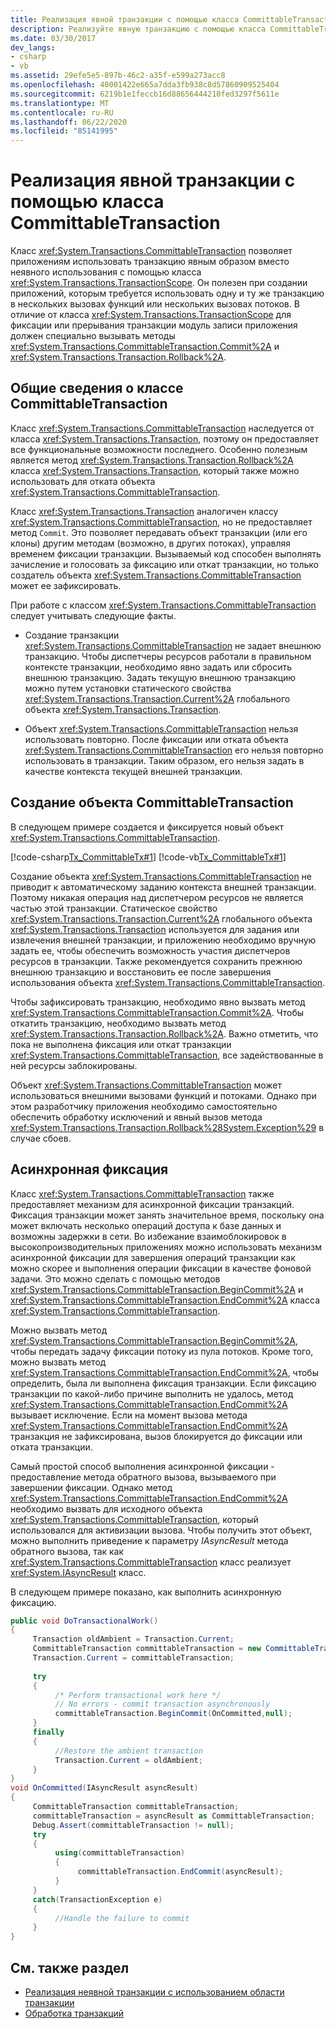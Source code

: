 ```yaml
---
title: Реализация явной транзакции с помощью класса CommittableTransaction
description: Реализуйте явную транзакцию с помощью класса CommittableTransaction в .NET. Этот класс предоставил явный способ использования транзакции в приложениях.
ms.date: 03/30/2017
dev_langs:
- csharp
- vb
ms.assetid: 29efe5e5-897b-46c2-a35f-e599a273acc8
ms.openlocfilehash: 40001422e665a7dda3fb938c8d57860909525404
ms.sourcegitcommit: 6219b1e1feccb16d88656444210fed3297f5611e
ms.translationtype: MT
ms.contentlocale: ru-RU
ms.lasthandoff: 06/22/2020
ms.locfileid: "85141995"
---
```

# <a name="implementing-an-explicit-transaction-using-committabletransaction"></a>Реализация явной транзакции с помощью класса CommittableTransaction
Класс <xref:System.Transactions.CommittableTransaction> позволяет приложениям использовать транзакцию явным образом вместо неявного использования с помощью класса <xref:System.Transactions.TransactionScope>. Он полезен при создании приложений, которым требуется использовать одну и ту же транзакцию в нескольких вызовах функций или нескольких вызовах потоков. В отличие от класса <xref:System.Transactions.TransactionScope> для фиксации или прерывания транзакции модуль записи приложения должен специально вызывать методы <xref:System.Transactions.CommittableTransaction.Commit%2A> и <xref:System.Transactions.Transaction.Rollback%2A>.  
  
## <a name="overview-of-the-committabletransaction-class"></a>Общие сведения о классе CommittableTransaction  
 Класс <xref:System.Transactions.CommittableTransaction> наследуется от класса <xref:System.Transactions.Transaction>, поэтому он предоставляет все функциональные возможности последнего. Особенно полезным является метод <xref:System.Transactions.Transaction.Rollback%2A> класса <xref:System.Transactions.Transaction>, который также можно использовать для отката объекта <xref:System.Transactions.CommittableTransaction>.  
  
 Класс <xref:System.Transactions.Transaction> аналогичен классу <xref:System.Transactions.CommittableTransaction>, но не предоставляет метод `Commit`. Это позволяет передавать объект транзакции (или его клоны) другим методам (возможно, в других потоках), управляя временем фиксации транзакции. Вызываемый код способен выполнять зачисление и голосовать за фиксацию или откат транзакции, но только создатель объекта <xref:System.Transactions.CommittableTransaction> может ее зафиксировать.  
  
 При работе с классом <xref:System.Transactions.CommittableTransaction> следует учитывать следующие факты.  
  
- Создание транзакции <xref:System.Transactions.CommittableTransaction> не задает внешнюю транзакцию. Чтобы диспетчеры ресурсов работали в правильном контексте транзакции, необходимо явно задать или сбросить внешнюю транзакцию. Задать текущую внешнюю транзакцию можно путем установки статического свойства <xref:System.Transactions.Transaction.Current%2A> глобального объекта <xref:System.Transactions.Transaction>.  
  
- Объект <xref:System.Transactions.CommittableTransaction> нельзя использовать повторно. После фиксации или отката объекта <xref:System.Transactions.CommittableTransaction> его нельзя повторно использовать в транзакции. Таким образом, его нельзя задать в качестве контекста текущей внешней транзакции.  
  
## <a name="creating-a-committabletransaction"></a>Создание объекта CommittableTransaction  
 В следующем примере создается и фиксируется новый объект <xref:System.Transactions.CommittableTransaction>.  
  
 [!code-csharp[Tx_CommittableTx#1](../../../../samples/snippets/csharp/VS_Snippets_CFX/tx_committabletx/cs/committabletxwithsql.cs#1)]
 [!code-vb[Tx_CommittableTx#1](../../../../samples/snippets/visualbasic/VS_Snippets_CFX/tx_committabletx/vb/committabletxwithsql.vb#1)]  
  
 Создание объекта <xref:System.Transactions.CommittableTransaction> не приводит к автоматическому заданию контекста внешней транзакции. Поэтому никакая операция над диспетчером ресурсов не является частью этой транзакции. Статическое свойство <xref:System.Transactions.Transaction.Current%2A> глобального объекта <xref:System.Transactions.Transaction> используется для задания или извлечения внешней транзакции, и приложению необходимо вручную задать ее, чтобы обеспечить возможность участия диспетчеров ресурсов в транзакции. Также рекомендуется сохранить прежнюю внешнюю транзакцию и восстановить ее после завершения использования объекта <xref:System.Transactions.CommittableTransaction>.  
  
 Чтобы зафиксировать транзакцию, необходимо явно вызвать метод <xref:System.Transactions.CommittableTransaction.Commit%2A>. Чтобы откатить транзакцию, необходимо вызвать метод <xref:System.Transactions.Transaction.Rollback%2A>. Важно отметить, что пока не выполнена фиксация или откат транзакции <xref:System.Transactions.CommittableTransaction>, все задействованные в ней ресурсы заблокированы.  
  
 Объект <xref:System.Transactions.CommittableTransaction> может использоваться внешними вызовами функций и потоками. Однако при этом разработчику приложения необходимо самостоятельно обеспечить обработку исключений и явный вызов метода <xref:System.Transactions.Transaction.Rollback%28System.Exception%29> в случае сбоев.  
  
## <a name="asynchronous-commit"></a>Асинхронная фиксация  
 Класс <xref:System.Transactions.CommittableTransaction> также предоставляет механизм для асинхронной фиксации транзакций. Фиксация транзакции может занять значительное время, поскольку она может включать несколько операций доступа к базе данных и возможны задержки в сети. Во избежание взаимоблокировок в высокопроизводительных приложениях можно использовать механизм асинхронной фиксации для завершения операций транзакции как можно скорее и выполнения операции фиксации в качестве фоновой задачи. Это можно сделать с помощью методов <xref:System.Transactions.CommittableTransaction.BeginCommit%2A> и <xref:System.Transactions.CommittableTransaction.EndCommit%2A> класса <xref:System.Transactions.CommittableTransaction>.  
  
 Можно вызвать метод <xref:System.Transactions.CommittableTransaction.BeginCommit%2A>, чтобы передать задачу фиксации потоку из пула потоков. Кроме того, можно вызвать метод <xref:System.Transactions.CommittableTransaction.EndCommit%2A>, чтобы определить, была ли выполнена фиксация транзакции. Если фиксацию транзакции по какой-либо причине выполнить не удалось, метод <xref:System.Transactions.CommittableTransaction.EndCommit%2A> вызывает исключение. Если на момент вызова метода <xref:System.Transactions.CommittableTransaction.EndCommit%2A> транзакция не зафиксирована, вызов блокируется до фиксации или отката транзакции.  
  
 Самый простой способ выполнения асинхронной фиксации - предоставление метода обратного вызова, вызываемого при завершении фиксации. Однако метод <xref:System.Transactions.CommittableTransaction.EndCommit%2A> необходимо вызвать для исходного объекта <xref:System.Transactions.CommittableTransaction>, который использовался для активизации вызова. Чтобы получить этот объект, можно выполнить приведение к параметру *IAsyncResult* метода обратного вызова, так как <xref:System.Transactions.CommittableTransaction> класс реализует <xref:System.IAsyncResult> класс.  
  
 В следующем примере показано, как выполнить асинхронную фиксацию.  
  
```csharp  
public void DoTransactionalWork()  
{  
     Transaction oldAmbient = Transaction.Current;  
     CommittableTransaction committableTransaction = new CommittableTransaction();  
     Transaction.Current = committableTransaction;  
  
     try  
     {  
          /* Perform transactional work here */  
          // No errors - commit transaction asynchronously  
          committableTransaction.BeginCommit(OnCommitted,null);  
     }  
     finally  
     {  
          //Restore the ambient transaction
          Transaction.Current = oldAmbient;  
     }  
}  
void OnCommitted(IAsyncResult asyncResult)  
{  
     CommittableTransaction committableTransaction;  
     committableTransaction = asyncResult as CommittableTransaction;
     Debug.Assert(committableTransaction != null);  
     try  
     {  
          using(committableTransaction)  
          {  
               committableTransaction.EndCommit(asyncResult);  
          }  
     }  
     catch(TransactionException e)  
     {  
          //Handle the failure to commit  
     }  
}  
```  
  
## <a name="see-also"></a>См. также раздел

- [Реализация неявной транзакции с использованием области транзакции](implementing-an-implicit-transaction-using-transaction-scope.md)
- [Обработка транзакций](index.md)

